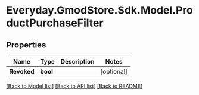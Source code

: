 # Everyday.GmodStore.Sdk.Model.ProductPurchaseFilter

## Properties

Name | Type | Description | Notes
------------ | ------------- | ------------- | -------------
**Revoked** | **bool** |  | [optional] 

[[Back to Model list]](../README.md#documentation-for-models) [[Back to API list]](../README.md#documentation-for-api-endpoints) [[Back to README]](../README.md)

